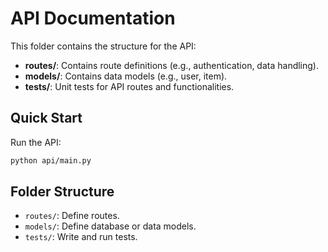 # API Documentation

This folder contains the structure for the API:
- **routes/**: Contains route definitions (e.g., authentication, data handling).
- **models/**: Contains data models (e.g., user, item).
- **tests/**: Unit tests for API routes and functionalities.

## Quick Start
Run the API:
```bash
python api/main.py
```

## Folder Structure
- `routes/`: Define routes.
- `models/`: Define database or data models.
- `tests/`: Write and run tests.


